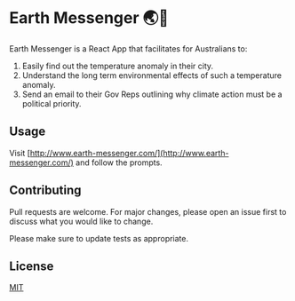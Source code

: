 # Earth Messenger 🌏📨

Earth Messenger is a React App that facilitates for Australians to: 
1. Easily find out the temperature anomaly in their city.
2. Understand the long term environmental effects of such a temperature anomaly.
3. Send an email to their Gov Reps outlining why climate action must be a political priority.


## Usage


Visit [http://www.earth-messenger.com/](http://www.earth-messenger.com/) and follow the prompts.

## Contributing
Pull requests are welcome. For major changes, please open an issue first to discuss what you would like to change.

Please make sure to update tests as appropriate.

## License
[MIT](https://choosealicense.com/licenses/mit/)